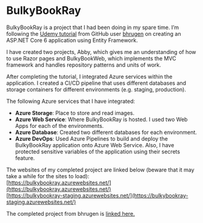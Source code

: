 # BulkyBookRay

BulkyBookRay is a project that I had been doing in my spare time. I’m following the [Udemy tutorial](https://www.udemy.com/course/complete-aspnet-core-21-course/) from GitHub user [bhrugen](https://github.com/bhrugen) on creating an ASP.NET Core 6 application using Entity Framework. 

I have created two projects, Abby, which gives me an understanding of how to use Razor pages and BulkyBookWeb, which implements the MVC framework and handles repository patterns and units of work.

After completing the tutorial, I integrated Azure services within the application. I created a CI/CD pipeline that uses different databases and storage containers for different environments (e.g. staging, production).

The following Azure services that I have integrated:
- **Azure Storage**:  Place to store and read images.
- **Azure Web Service**: Where BulkyBookRay is hosted. I used two Web Apps for each of the environments.
- **Azure Database**: Created two different databases for each environment.
- **Azure DevOps**:  Used Azure Pipelines to build and deploy the BulkyBookRay application onto Azure Web Service. Also, I have protected sensitive variables of the application using their secrets feature.

The websites of my completed project are linked below (beware that it may take a while for the sites to load):  
[https://bulkybookray.azurewebsites.net/](https://bulkybookray.azurewebsites.net/)  
[https://bulkybookray-staging.azurewebsites.net/](https://bulkybookray-staging.azurewebsites.net/)

The completed project from bhrugen is [linked here.](https://github.com/bhrugen/Bulky)
